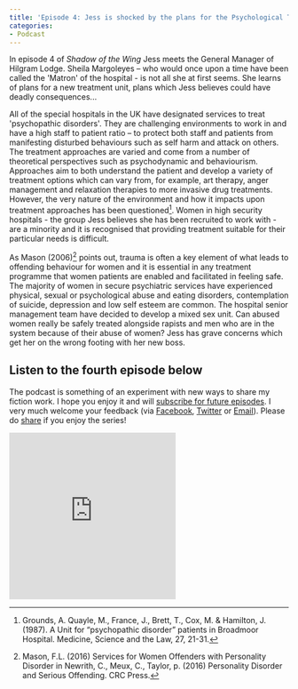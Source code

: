 ```yaml
---
title: 'Episode 4: Jess is shocked by the plans for the Psychological Treatment Unit'
categories:
- Podcast
---
```


In episode 4 of _Shadow of the Wing_ Jess meets the General Manager of Hilgram Lodge. Sheila Margoleyes – who would once upon a time have been called the 'Matron' of the hospital - is not all she at first seems.  She learns of plans for a new treatment unit, plans which Jess believes could have deadly consequences...

All of the special hospitals in the UK have designated services to treat 'psychopathic disorders'. They are challenging environments to work in and have a high staff to patient ratio – to protect both staff and patients from manifesting disturbed behaviours such as self harm and attack on others. The treatment approaches are varied and come from a number of theoretical perspectives such as psychodynamic and behaviourism.  Approaches aim to both understand the patient and develop a variety of treatment options which can vary from, for example, art therapy, anger management and relaxation therapies to more invasive drug treatments. However, the very nature of the environment and how it impacts upon treatment approaches has been questioned[^1].  Women in high security hospitals - the group Jess believes she has been recruited to work with - are a minority and it is recognised that providing treatment suitable for their particular needs is difficult.

As Mason (2006)[^2] points out, trauma is often a key element of what leads to offending behaviour for women and it is essential in any treatment programme that women patients are enabled and facilitated in feeling safe.  The majority of women in secure psychiatric services have experienced physical, sexual or psychological abuse and eating disorders, contemplation of suicide, depression and low self esteem are common.  The hospital senior management team have decided to develop a mixed sex unit.  Can abused women really be safely treated alongside rapists and men who are in the system because of their abuse of women? Jess has grave concerns which get her on the wrong footing with her new boss.

## Listen to the fourth episode below

The podcast is something of an experiment with new ways to share my fiction work.  I hope you enjoy it and will [subscribe for future episodes](https://itunes.apple.com/gb/podcast/shadow-of-the-wing/id1099255231). I very much welcome your feedback (via [Facebook](https://facebook.com/antoniachain), [Twitter](https://twitter.com/antoniachain) or [Email](mailto:antoniachainuk@gmail.com)). Please do [share](#share) if you enjoy the series!

<iframe width="300" height="300" scrolling="no" frameborder="no" src="https://w.soundcloud.com/player/?url=https%3A//api.soundcloud.com/tracks/267235899&amp;auto_play=false&amp;hide_related=false&amp;show_comments=true&amp;show_user=true&amp;show_reposts=false&amp;visual=true"></iframe>

[^1]: Grounds, A. Quayle, M., France, J., Brett, T., Cox, M. & Hamilton, J. (1987).  A Unit for “psychopathic disorder” patients in Broadmoor Hospital.  Medicine, Science and the Law, 27, 21-31.
[^2]: Mason, F.L. (2016) Services for Women Offenders with Personality Disorder in Newrith, C., Meux, C., Taylor, p. (2016) Personality Disorder and Serious Offending.  CRC Press.  
